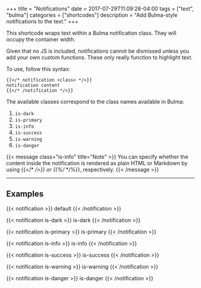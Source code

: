 +++
title = "Notifications"
date = 2017-07-29T11:09:28-04:00
tags = ["text", "bulma"]
categories = ["shortcodes"]
description = "Add Bulma-style notifications to the text."
+++

This shortcode wraps text within a Bulma notification class. They will occupy
the container width.

Given that no JS is included, notifications cannot be dismissed unless you add
your own custom functions. These only really function to highlight text. 

To use, follow this syntax: 

```text
{{</* notification <class> */>}}
notification content
{{</* /notification */>}}
```

The available classes correspond to the class names available in Bulma:

1. `is-dark`
1. `is-primary`
1. `is-info`
1. `is-success`
1. `is-warning`
1. `is-danger`


{{< message class="is-info" title="Note" >}}
You can specify whether the content inside the notification is rendered as
plain HTML or Markdown by using {{</* */>}} or {{%/* */%}}, respectively.
{{< /message >}}

<hr>

## Examples

{{< notification >}}
default
{{< /notification >}}

{{< notification is-dark >}}
is-dark
{{< /notification >}}

{{< notification is-primary >}}
is-primary
{{< /notification >}}

{{< notification is-info >}}
is-info
{{< /notification >}}

{{< notification is-success >}}
is-success
{{< /notification >}}

{{< notification is-warning >}}
is-warning
{{< /notification >}}

{{< notification is-danger >}}
is-danger
{{< /notification >}}
